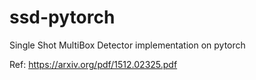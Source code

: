 # ssd-pytorch
 Single Shot MultiBox Detector implementation on pytorch

Ref: https://arxiv.org/pdf/1512.02325.pdf
